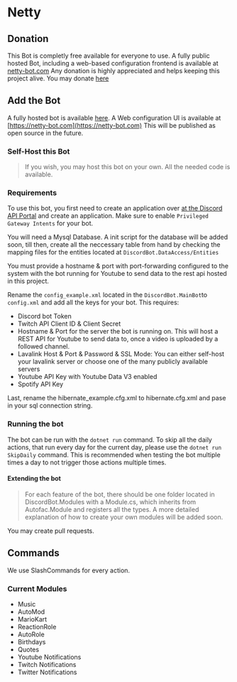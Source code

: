# Netty


## Donation

This Bot is completly free available for everyone to use. A fully public hosted Bot, including a web-based configuration frontend is available at [netty-bot.com](https://netty-bot.com)
Any donation is highly appreciated and helps keeping this project alive.
You may donate [here](https://tipeeestream.com/brainyxs/donation)

## Add the Bot

A fully hosted bot is available [here](https://invite.netty-bot.com). A Web configuration UI is available at [https://netty-bot.com](https://netty-bot.com) This will be published as open source in the future. 

### Self-Host this Bot

> If you wish, you may host this bot on your own. All the needed code is available.

### Requirements

To use this bot, you first need to create an application over [at the Discord API Portal](https://discord.com/developers/applications) and create an application. Make sure to enable ```Privileged Gateway Intents``` for your bot. 

You will need a Mysql Database. A init script for the database will be added soon, till then, create all the neccessary table from hand by checking the mapping files for the entities located at ```DiscordBot.DataAccess/Entities```

You must provide a hostname & port with port-forwarding configured to the system with the bot running for Youtube to send data to the rest api hosted in this project.

Rename the ```config_example.xml``` located in the ```DiscordBot.MainBot```to ```config.xml``` and add all the keys for your bot. 
This requires:

- Discord bot Token
- Twitch API Client ID & Client Secret
- Hostname & Port for the server the bot is running on. This will host a REST API for Youtube to send data to, once a video is uploaded by a followed channel.
- Lavalink Host & Port & Password & SSL Mode: You can either self-host your lavalink server or choose one of the many publicly available servers
- Youtube API Key with Youtube Data V3 enabled
- Spotify API Key

Last, rename the hibernate_example.cfg.xml to hibernate.cfg.xml and pase in your sql connection string. 

### Running the bot

The bot can be run with the ```dotnet run``` command. 
To skip all the daily actions, that run every day for the current day, please use the ```dotnet run SkipDaily``` command.
This is recommended when testing the bot multiple times a day to not trigger those actions multiple times.  

#### Extending the bot

> For each feature of the bot, there should be one folder located in DiscordBot.Modules with a Module.cs, which inherits from Autofac.Module and  registers all the types. 
> A more detailed explanation of how to create your own modules will be added soon. 

You may create pull requests.

## Commands

We use SlashCommands for every action. 

### Current Modules

- Music
- AutoMod
- MarioKart
- ReactionRole
- AutoRole
- Birthdays
- Quotes
- Youtube Notifications
- Twitch Notifications
- Twitter Notifications
